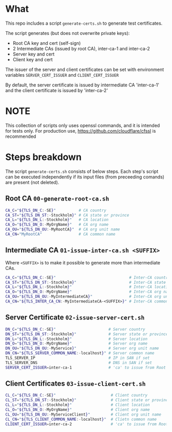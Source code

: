 # What

This repo includes a script `generate-certs.sh` to generate test certificates.

The script generates (but does not overwrite private keys):

* Root CA key and cert (self-sign)
* 2 Intermediate CAs (issued by root CA), inter-ca-1 and inter-ca-2
* Server key and cert
* Client key and cert

The issuer of the server and client certificates can be set with environment variables
`SERVER_CERT_ISSUER` and `CLIENT_CERT_ISSUER`

By default, the server certificate is issued by intermediate CA 'inter-ca-1'
and the client certificate is issued by 'inter-ca-2'

# NOTE

This collection of scripts only uses openssl commands, and it is intended for
tests only. For production use, https://github.com/cloudflare/cfssl is recommended

# Steps breakdown

The script `generate-certs.sh` consists of below steps.
Each step's script can be executed independently if its input files
(from preceeding comands) are present (not deleted).

## Root CA `00-generate-root-ca.sh`

```bash
CA_C="${TLS_DN_C:-SE}"          # CA country
CA_ST="${TLS_DN_ST:-Stockholm}" # CA state or province
CA_L="${TLS_DN_L:-Stockholm}"   # CA location
CA_O="${TLS_DN_O:-MyOrgName}"   # CA org name
CA_OU="${TLS_DN_OU:-MyRootCA}"  # CA org unit name
CA_CN="MyRootCA"                # CA common name
```

## Intermediate CA `01-issue-inter-ca.sh <SUFFIX>`

Where `<SUFFIX>` is to make it possible to generate more than intermediate CAs.

```bash
CA_C="${TLS_DN_C:-SE}"                                # Inter-CA country
CA_ST="${TLS_DN_ST:-Stockholm}"                       # Inter-CA state or province
CA_L="${TLS_DN_L:-Stockholm}"                         # Inter-CA location
CA_O="${TLS_DN_O:-MyOrgName}"                         # Inter-CA org name
CA_OU="${TLS_DN_OU:-MyIntermediateCA}"                # Inter-CA org unit name
CA_CN="${TLS_INTER_CA_CN:-MyIntermediateCA-<SUFFIX>}" # Inter-CA common name
```

## Server Certificate `02-issue-server-cert.sh`

```bash
DN_C="${TLS_DN_C:-SE}"                       # Server country
DN_ST="${TLS_DN_ST:-Stockholm}"              # Server state or province
DN_L="${TLS_DN_L:-Stockholm}"                # Server location
DN_O="${TLS_DN_O:-MyOrgName}"                # Server org name
DN_OU="${TLS_DN_OU:-MyService}"              # Server org unit name
DN_CN="${TLS_SERVER_COMMON_NAME:-localhost}" # Server common name
TLS_SERVER_IP                                # IP in SAN if set
TLS_SERVER_DNS                               # DNS in SAN if set
SERVER_CERT_ISSUER=inter-ca-1                # 'ca' to issue from Root CA
```

## Client Certificates  `03-issue-client-cert.sh`

```bash
CL_C="${TLS_DN_C:-SE}"                        # Client country
CL_ST="${TLS_DN_ST:-Stockholm}"               # Client state or province
CL_L="${TLS_DN_L:-Stockholm}"                 # Client location
CL_O="${TLS_DN_O:-MyOrgName}"                 # Client org name
CL_OU="${TLS_DN_OU:-MyServiceClient}"         # Client org unit name
CL_CN="${TLS_CLIENT_COMMON_NAME:-localhost}"  # Clietn common name
CLIENT_CERT_ISSUER=inter-ca-2                 # 'ca' to issue from Root CA
```
